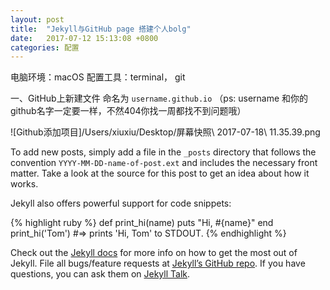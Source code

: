 ```yaml
---
layout: post
title:  "Jekyll与GitHub page 搭建个人bolg"
date:   2017-07-12 15:13:08 +0800
categories: 配置
---
```


电脑环境：macOS 
配置工具：terminal， git

一、GitHub上新建文件 
命名为 `username.github.io`  （ps: username 和你的github名字一定要一样，不然404你找一周都找不到问题哦） 

![Github添加项目]/Users/xiuxiu/Desktop/屏幕快照\ 2017-07-18\ 11.35.39.png 

To add new posts, simply add a file in the `_posts` directory that follows the convention `YYYY-MM-DD-name-of-post.ext` and includes the necessary front matter. Take a look at the source for this post to get an idea about how it works.

Jekyll also offers powerful support for code snippets:

{% highlight ruby %}
def print_hi(name)
  puts "Hi, #{name}"
end
print_hi('Tom')
#=> prints 'Hi, Tom' to STDOUT.
{% endhighlight %}

Check out the [Jekyll docs][jekyll-docs] for more info on how to get the most out of Jekyll. File all bugs/feature requests at [Jekyll’s GitHub repo][jekyll-gh]. If you have questions, you can ask them on [Jekyll Talk][jekyll-talk].

[jekyll-docs]: https://jekyllrb.com/docs/home
[jekyll-gh]:   https://github.com/jekyll/jekyll
[jekyll-talk]: https://talk.jekyllrb.com/
